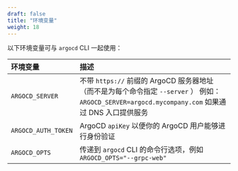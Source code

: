 ```yaml
---
draft: false
title: "环境变量"
weight: 18
---
```


以下环境变量可与 `argocd` CLI 一起使用：

| 环境变量            | 描述                                                         |
| :------------------ | :----------------------------------------------------------- |
| `ARGOCD_SERVER`     | 不带 `https://` 前缀的 ArgoCD 服务器地址（而不是为每个命令指定 `--server` ） 例如：`ARGOCD_SERVER=argocd.mycompany.com` 如果通过 DNS 入口提供服务 |
| `ARGOCD_AUTH_TOKEN` | ArgoCD `apiKey` 以便你的 ArgoCD 用户能够进行身份验证         |
| `ARGOCD_OPTS`       | 传递到 `argocd` CLI 的命令行选项，例如 `ARGOCD_OPTS="--grpc-web"` |
